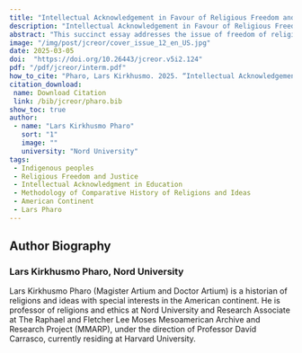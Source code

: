 ```yaml
---
title: "Intellectual Acknowledgement in Favour of Religious Freedom and Justice"
description: "Intellectual Acknowledgement in Favour of Religious Freedom and Justice: Comparative History of Religions and Ideas as Methodology for Education"
abstract: "This succinct essay addresses the issue of freedom of religion for Indigenous cultures. Freedom of belief cannot subsist without justice, i.e. equal recognition. By ignoring the intellectual achievements of Indigenous and other non-Western philosophies and non-Christian religions, scholarship (in the humanities and social sciences, as well as in interrelated education in schools, colleges, and universities) constitutes an important reason for the depreciation of freedom of religious beliefs and, thereby, injustice. I argue that the scientific and pedagogical methodology of the comparative history of religions (developed by theorists of the late nineteenth and twentieth centuries and continued and elaborated by non-Indigenous and Indigenous scholars and educators) should be included in education at schools, colleges, and universities to combat this structural inequity. A historical consciousness of intellectual culture worldwide would not only have an impact on contemporary Indigenous cultures, but also on cultures with an Indigenous heritage (as, for instance, Latino and Chicano cultures of the United States), and would contest antisemitism and prejudice against Islam. To exemplify the history of intellectual and religious multiplicity and complexity, I mention traditions of (ritual) time, writing and semiotic systems, moral ideas, political principles, and the (constitutional) governance of a few selected Indigenous cultures of the American continent to be further researched by Indigenous and non-Indigenous scholars, and to be taught in schools and academia. Finally, I offer concrete recommendations for what is to be done for this new historiography."
image: "/img/post/jcreor/cover_issue_12_en_US.jpg"
date: 2025-03-05
doi:  "https://doi.org/10.26443/jcreor.v5i2.124"
pdf: "/pdf/jcreor/interm.pdf"
how_to_cite: "Pharo, Lars Kirkhusmo. 2025. “Intellectual Acknowledgement in Favour of Religious Freedom and Justice: Comparative History of Religions and Ideas As Methodology for Education”. Journal of the Council for Research on Religion 5 (2). Montreal, QC, Canada:97-110."
citation_download: 
 name: Download Citation
 link: /bib/jcreor/pharo.bib
show_toc: true
author: 
 - name: "Lars Kirkhusmo Pharo"
   sort: "1"
   image: ""
   university: "Nord University"
tags: 
 - Indigenous peoples
 - Religious Freedom and Justice
 - Intellectual Acknowledgment in Education
 - Methodology of Comparative History of Religions and Ideas
 - American Continent
 - Lars Pharo
---
```

## Author Biography
### Lars Kirkhusmo Pharo, Nord University
Lars Kirkhusmo Pharo (Magister Artium and Doctor Artium) is a historian of religions and ideas with special interests in the American continent. He is professor of religions and ethics at Nord University and Research Associate at The Raphael and Fletcher Lee Moses Mesoamerican Archive and Research Project (MMARP), under the direction of Professor Davíd Carrasco, currently residing at Harvard University.